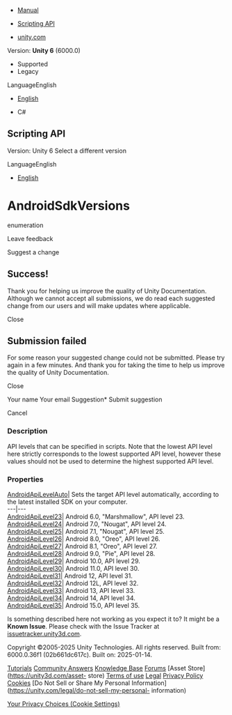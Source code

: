 [ ]()

  * [Manual](../Manual/index.html)
  * [Scripting API](../ScriptReference/index.html)

  * [unity.com](https://unity.com/)

Version: **Unity 6** (6000.0)

  * Supported
  * Legacy

LanguageEnglish

  * [English]()

  * C#

[ ](https://docs.unity3d.com)

## Scripting API

Version: Unity 6 Select a different version

LanguageEnglish

  * [English]()

# AndroidSdkVersions

enumeration

Leave feedback

Suggest a change

## Success!

Thank you for helping us improve the quality of Unity Documentation. Although
we cannot accept all submissions, we do read each suggested change from our
users and will make updates where applicable.

Close

## Submission failed

For some reason your suggested change could not be submitted. Please <a>try
again</a> in a few minutes. And thank you for taking the time to help us
improve the quality of Unity Documentation.

Close

Your name Your email Suggestion* Submit suggestion

Cancel

[ ]()

### Description

API levels that can be specified in scripts. Note that the lowest API level
here strictly corresponds to the lowest supported API level, however these
values should not be used to determine the highest supported API level.

### Properties

[AndroidApiLevelAuto](AndroidSdkVersions.AndroidApiLevelAuto.html)| Sets the
target API level automatically, according to the latest installed SDK on your
computer.  
---|---  
[AndroidApiLevel23](AndroidSdkVersions.AndroidApiLevel23.html)| Android 6.0,
"Marshmallow", API level 23.  
[AndroidApiLevel24](AndroidSdkVersions.AndroidApiLevel24.html)| Android 7.0,
"Nougat", API level 24.  
[AndroidApiLevel25](AndroidSdkVersions.AndroidApiLevel25.html)| Android 7.1,
"Nougat", API level 25.  
[AndroidApiLevel26](AndroidSdkVersions.AndroidApiLevel26.html)| Android 8.0,
"Oreo", API level 26.  
[AndroidApiLevel27](AndroidSdkVersions.AndroidApiLevel27.html)| Android 8.1,
"Oreo", API level 27.  
[AndroidApiLevel28](AndroidSdkVersions.AndroidApiLevel28.html)| Android 9.0,
"Pie", API level 28.  
[AndroidApiLevel29](AndroidSdkVersions.AndroidApiLevel29.html)| Android 10.0,
API level 29.  
[AndroidApiLevel30](AndroidSdkVersions.AndroidApiLevel30.html)| Android 11.0,
API level 30.  
[AndroidApiLevel31](AndroidSdkVersions.AndroidApiLevel31.html)| Android 12,
API level 31.  
[AndroidApiLevel32](AndroidSdkVersions.AndroidApiLevel32.html)| Android 12L,
API level 32.  
[AndroidApiLevel33](AndroidSdkVersions.AndroidApiLevel33.html)| Android 13,
API level 33.  
[AndroidApiLevel34](AndroidSdkVersions.AndroidApiLevel34.html)| Android 14,
API level 34.  
[AndroidApiLevel35](AndroidSdkVersions.AndroidApiLevel35.html)| Android 15.0,
API level 35.  
  
Is something described here not working as you expect it to? It might be a
**Known Issue**. Please check with the Issue Tracker at
[issuetracker.unity3d.com](https://issuetracker.unity3d.com).

Copyright ©2005-2025 Unity Technologies. All rights reserved. Built from:
6000.0.36f1 (02b661dc617c). Built on: 2025-01-14.

[Tutorials](https://unity3d.com/learn) [Community
Answers](https://answers.unity3d.com) [Knowledge
Base](https://support.unity3d.com/hc/en-us)
[Forums](https://forum.unity3d.com) [Asset Store](https://unity3d.com/asset-
store) [Terms of use](https://docs.unity3d.com/Manual/TermsOfUse.html)
[Legal](https://unity.com/legal) [Privacy
Policy](https://unity.com/legal/privacy-policy)
[Cookies](https://unity.com/legal/cookie-policy) [Do Not Sell or Share My
Personal Information](https://unity.com/legal/do-not-sell-my-personal-
information)

[Your Privacy Choices (Cookie Settings)](javascript:void\(0\);)

